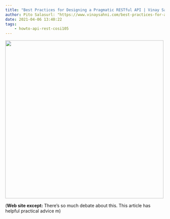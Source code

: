 ```yaml
---
title: "Best Practices for Designing a Pragmatic RESTful API | Vinay Sahni"
author: Pito Salasurl: "https://www.vinaysahni.com/best-practices-for-a-pragmatic-restful-api" cover: "https://www.vinaysahni.com//images/posts/best-practices-for-a-pragmatic-restful-api/_header.png" 
date: 2021-04-06 13:40:22
tags:
    - howto-api-rest-cosi105
---
```

<img src=https://www.vinaysahni.com//images/posts/best-practices-for-a-pragmatic-restful-api/_header.png width="500">



(**Web site except:** There’s so much debate about this. This article has helpful practical advice m) 

